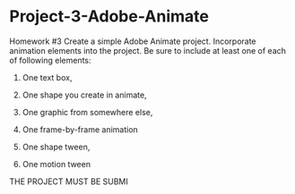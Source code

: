 # Project-3-Adobe-Animate
Homework #3
Create a simple Adobe Animate project. Incorporate animation elements into the project. Be sure to include at least one of each of following elements:

1)   One text box,

2)   One shape you create in animate,

3)   One graphic from somewhere else,

4)   One  frame-by-frame animation

5)   One   shape tween,

6)   One   motion tween

THE PROJECT MUST BE SUBMI
